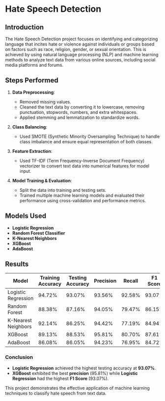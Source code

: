 # Hate Speech Detection

## Introduction
The Hate Speech Detection project focuses on identifying and categorizing language that incites hate or violence against individuals or groups based on factors such as race, religion, gender, or sexual orientation. This is achieved by using natural language processing (NLP) and machine learning methods to analyze text data from various online sources, including social media platforms and forums.

## Steps Performed
1. **Data Preprocessing**: 
   - Removed missing values.
   - Cleaned the text data by converting it to lowercase, removing punctuation, stopwords, numbers, and extra whitespaces.
   - Applied stemming and lemmatization to standardize words.

2. **Class Balancing**:
   - Used SMOTE (Synthetic Minority Oversampling Technique) to handle class imbalance and ensure equal representation of both classes.

3. **Feature Extraction**:
   - Used TF-IDF (Term Frequency-Inverse Document Frequency) vectorizer to convert text data into numerical features for model input.

4. **Model Training & Evaluation**:
   - Split the data into training and testing sets.
   - Trained multiple machine learning models and evaluated their performance using cross-validation and performance metrics.

## Models Used
- **Logistic Regression**
- **Random Forest Classifier**
- **K-Nearest Neighbors**
- **XGBoost**
- **AdaBoost**

## Results

| Model                  | Training Accuracy | Testing Accuracy | Precision | Recall  | F1 Score |
|------------------------|-------------------|------------------|-----------|---------|----------|
| Logistic Regression     | 94.72%            | 93.07%           | 93.56%    | 92.58%  | 93.07%   |
| Random Forest           | 88.38%            | 87.16%           | 94.05%    | 79.47%  | 86.15%   |
| K-Nearest Neighbors     | 92.14%            | 86.25%           | 94.42%    | 77.19%  | 84.94%   |
| XGBoost                | 89.13%            | 88.53%           | 95.81%    | 80.70%  | 87.61%   |
| AdaBoost               | 86.08%            | 86.05%           | 94.23%    | 76.95%  | 84.72%   |

### Conclusion
- **Logistic Regression** achieved the highest testing accuracy at **93.07%**.
- **XGBoost** exhibited the best **precision** (95.81%) while **Logistic Regression** had the highest **F1 Score** (93.07%).

This project demonstrates the effective application of machine learning techniques to classify hate speech from text data.

